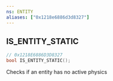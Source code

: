```yaml
---
ns: ENTITY
aliases: ["0x1218e6886d3d8327"]
---
```

## IS_ENTITY_STATIC

```c
// 0x1218E6886D3D8327
bool IS_ENTITY_STATIC();
```

Checks if an entity has no active physics

